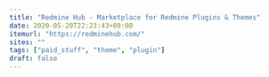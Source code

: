 ```yaml
---
title: "Redmine Hub - Marketplace for Redmine Plugins & Themes"
date: 2020-05-20T22:23:43+09:00
itemurl: "https://redminehub.com/"
sites: ""
tags: ["paid_stuff", "theme", "plugin"]
draft: false
---
```



